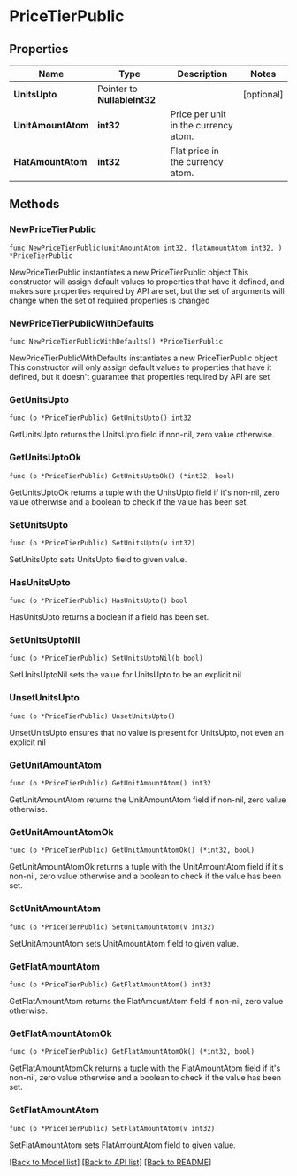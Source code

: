 # PriceTierPublic

## Properties

Name | Type | Description | Notes
------------ | ------------- | ------------- | -------------
**UnitsUpto** | Pointer to **NullableInt32** |  | [optional] 
**UnitAmountAtom** | **int32** | Price per unit in the currency atom. | 
**FlatAmountAtom** | **int32** | Flat price in the currency atom. | 

## Methods

### NewPriceTierPublic

`func NewPriceTierPublic(unitAmountAtom int32, flatAmountAtom int32, ) *PriceTierPublic`

NewPriceTierPublic instantiates a new PriceTierPublic object
This constructor will assign default values to properties that have it defined,
and makes sure properties required by API are set, but the set of arguments
will change when the set of required properties is changed

### NewPriceTierPublicWithDefaults

`func NewPriceTierPublicWithDefaults() *PriceTierPublic`

NewPriceTierPublicWithDefaults instantiates a new PriceTierPublic object
This constructor will only assign default values to properties that have it defined,
but it doesn't guarantee that properties required by API are set

### GetUnitsUpto

`func (o *PriceTierPublic) GetUnitsUpto() int32`

GetUnitsUpto returns the UnitsUpto field if non-nil, zero value otherwise.

### GetUnitsUptoOk

`func (o *PriceTierPublic) GetUnitsUptoOk() (*int32, bool)`

GetUnitsUptoOk returns a tuple with the UnitsUpto field if it's non-nil, zero value otherwise
and a boolean to check if the value has been set.

### SetUnitsUpto

`func (o *PriceTierPublic) SetUnitsUpto(v int32)`

SetUnitsUpto sets UnitsUpto field to given value.

### HasUnitsUpto

`func (o *PriceTierPublic) HasUnitsUpto() bool`

HasUnitsUpto returns a boolean if a field has been set.

### SetUnitsUptoNil

`func (o *PriceTierPublic) SetUnitsUptoNil(b bool)`

 SetUnitsUptoNil sets the value for UnitsUpto to be an explicit nil

### UnsetUnitsUpto
`func (o *PriceTierPublic) UnsetUnitsUpto()`

UnsetUnitsUpto ensures that no value is present for UnitsUpto, not even an explicit nil
### GetUnitAmountAtom

`func (o *PriceTierPublic) GetUnitAmountAtom() int32`

GetUnitAmountAtom returns the UnitAmountAtom field if non-nil, zero value otherwise.

### GetUnitAmountAtomOk

`func (o *PriceTierPublic) GetUnitAmountAtomOk() (*int32, bool)`

GetUnitAmountAtomOk returns a tuple with the UnitAmountAtom field if it's non-nil, zero value otherwise
and a boolean to check if the value has been set.

### SetUnitAmountAtom

`func (o *PriceTierPublic) SetUnitAmountAtom(v int32)`

SetUnitAmountAtom sets UnitAmountAtom field to given value.


### GetFlatAmountAtom

`func (o *PriceTierPublic) GetFlatAmountAtom() int32`

GetFlatAmountAtom returns the FlatAmountAtom field if non-nil, zero value otherwise.

### GetFlatAmountAtomOk

`func (o *PriceTierPublic) GetFlatAmountAtomOk() (*int32, bool)`

GetFlatAmountAtomOk returns a tuple with the FlatAmountAtom field if it's non-nil, zero value otherwise
and a boolean to check if the value has been set.

### SetFlatAmountAtom

`func (o *PriceTierPublic) SetFlatAmountAtom(v int32)`

SetFlatAmountAtom sets FlatAmountAtom field to given value.



[[Back to Model list]](../README.md#documentation-for-models) [[Back to API list]](../README.md#documentation-for-api-endpoints) [[Back to README]](../README.md)


